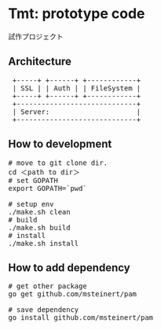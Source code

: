Tmt: prototype code
========================

試作プロジェクト

Architecture
-------------------

<pre>
 +-----+ +------+ +------------+
 | SSL | | Auth | | FileSystem |
 +-----+ +------+ +------------+
 +-----------------------------+
 | Server:                     |
 +-----------------------------+
</pre>


How to development
----------------------

<pre>
# move to git clone dir.
cd ＜path to dir＞
# set GOPATH
export GOPATH=`pwd`

# setup env
./make.sh clean
# build
./make.sh build
# install
./make.sh install
</pre>


How to add dependency
---------------------------

<pre>
# get other package
go get github.com/msteinert/pam

# save dependency
go install github.com/msteinert/pam

</pre>
